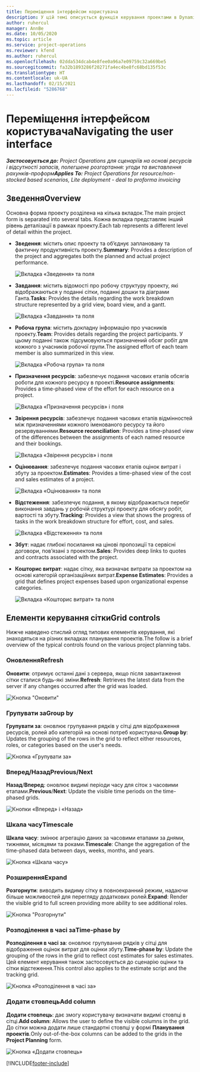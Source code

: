 ```yaml
---
title: Переміщення інтерфейсом користувача
description: У цій темі описується функція керування проектами в Dynamics 365 Project Operations.
author: ruhercul
manager: AnnBe
ms.date: 10/05/2020
ms.topic: article
ms.service: project-operations
ms.reviewer: kfend
ms.author: ruhercul
ms.openlocfilehash: 02dda534dcab4e8fee0a96a7e09759c32a669be5
ms.sourcegitcommit: fa32b1893286f20271fa4ec4be8fc68bd135f53c
ms.translationtype: HT
ms.contentlocale: uk-UA
ms.lasthandoff: 02/15/2021
ms.locfileid: "5286768"
---
```

# <a name="navigating-the-user-interface"></a><span data-ttu-id="a8b97-103">Переміщення інтерфейсом користувача</span><span class="sxs-lookup"><span data-stu-id="a8b97-103">Navigating the user interface</span></span>

<span data-ttu-id="a8b97-104">_**Застосовується до:** Project Operations для сценаріїв на основі ресурсів і відсутності запасів, полегшене розгортання: угоди та виставлення рахунків-проформ_</span><span class="sxs-lookup"><span data-stu-id="a8b97-104">_**Applies To:** Project Operations for resource/non-stocked based scenarios, Lite deployment - deal to proforma invoicing_</span></span>

## <a name="overview"></a><span data-ttu-id="a8b97-105">Зведення</span><span class="sxs-lookup"><span data-stu-id="a8b97-105">Overview</span></span>

<span data-ttu-id="a8b97-106">Основна форма проекту розділена на кілька вкладок.</span><span class="sxs-lookup"><span data-stu-id="a8b97-106">The main project form is separated into several tabs.</span></span> <span data-ttu-id="a8b97-107">Кожна вкладка представляє інший рівень деталізації в рамках проекту.</span><span class="sxs-lookup"><span data-stu-id="a8b97-107">Each tab represents a different level of detail within the project.</span></span>

- <span data-ttu-id="a8b97-108">**Зведення**: містить опис проекту та об’єднує заплановану та фактичну продуктивність проекту.</span><span class="sxs-lookup"><span data-stu-id="a8b97-108">**Summary**: Provides a description of the project and aggregates both the planned and actual project performance.</span></span>

    ![Вкладка «Зведення» та поля](media/navigation7.png)

- <span data-ttu-id="a8b97-110">**Завдання**: містить відомості про робочу структуру проекту, які відображаються у поданні сітки, поданні дошки та діаграми Ганта.</span><span class="sxs-lookup"><span data-stu-id="a8b97-110">**Tasks**: Provides the details regarding the work breakdown structure represented by a grid view, board view, and a gantt.</span></span>

    ![Вкладка «Завдання» та поля](media/navigation8.png)

- <span data-ttu-id="a8b97-112">**Робоча група**: містить докладну інформацію про учасників проекту.</span><span class="sxs-lookup"><span data-stu-id="a8b97-112">**Team**: Provides details regarding the project participants.</span></span> <span data-ttu-id="a8b97-113">У цьому поданні також підсумовуються призначений обсяг робіт для кожного з учасників робочої групи.</span><span class="sxs-lookup"><span data-stu-id="a8b97-113">The assigned effort of each team member is also summarized in this view.</span></span>

    ![Вкладка «Робоча група» та поля](media/navigation9.png)

- <span data-ttu-id="a8b97-115">**Призначення ресурсів**: забезпечує подання часових етапів обсягів роботи для кожного ресурсу в проекті.</span><span class="sxs-lookup"><span data-stu-id="a8b97-115">**Resource assignments**: Provides a time-phased view of the effort for each resource on a project.</span></span>

    ![Вкладка «Призначення ресурсів» і поля](media/navigation10.png)

- <span data-ttu-id="a8b97-117">**Звірення ресурсів**: забезпечує подання часових етапів відмінностей між призначеннями кожного іменованого ресурсу та його резервуваннями.</span><span class="sxs-lookup"><span data-stu-id="a8b97-117">**Resource reconciliation**: Provides a time-phased view of the differences between the assignments of each named resource and their bookings.</span></span>

    ![Вкладка «Звірення ресурсів» і поля](media/navigation11.png)

- <span data-ttu-id="a8b97-119">**Оцінювання**: забезпечує подання часових етапів оцінок витрат і збуту за проектом.</span><span class="sxs-lookup"><span data-stu-id="a8b97-119">**Estimates**: Provides a time-phased view of the cost and sales estimates of a project.</span></span>

    ![Вкладка «Оцінювання» та поля](media/navigation12.png)

- <span data-ttu-id="a8b97-121">**Відстеження**: забезпечує подання, в якому відображається перебіг виконання завдань у робочій структурі проекту для обсягу робіт, вартості та збуту.</span><span class="sxs-lookup"><span data-stu-id="a8b97-121">**Tracking**: Provides a view that shows the progress of tasks in the work breakdown structure for effort, cost, and sales.</span></span>

    ![Вкладка «Відстеження» та поля](media/navigation13.png)

- <span data-ttu-id="a8b97-123">**Збут**: надає глибокі посилання на цінові пропозиції та сервісні договори, пов’язані з проектом.</span><span class="sxs-lookup"><span data-stu-id="a8b97-123">**Sales**: Provides deep links to quotes and contracts associated with the project.</span></span>

- <span data-ttu-id="a8b97-124">**Кошторис витрат**: надає сітку, яка визначає витрати за проектом на основі категорій організаційних витрат.</span><span class="sxs-lookup"><span data-stu-id="a8b97-124">**Expense Estimates**: Provides a grid that defines project expenses based upon organizational expense categories.</span></span>

    ![Вкладка «Кошторис витрат» та поля](media/navigation14.png)

## <a name="grid-controls"></a><span data-ttu-id="a8b97-126">Елементи керування сітки</span><span class="sxs-lookup"><span data-stu-id="a8b97-126">Grid controls</span></span>

<span data-ttu-id="a8b97-127">Нижче наведено стислий огляд типових елементів керування, які знаходяться на різних вкладках планування проектів.</span><span class="sxs-lookup"><span data-stu-id="a8b97-127">The follow is a brief overview of the typical controls found on the various project planning tabs.</span></span>

### <a name="refresh"></a><span data-ttu-id="a8b97-128">Оновлення</span><span class="sxs-lookup"><span data-stu-id="a8b97-128">Refresh</span></span>

<span data-ttu-id="a8b97-129">**Оновити**: отримує останні дані з сервера, якщо після завантаження сітки сталися будь-які зміни.</span><span class="sxs-lookup"><span data-stu-id="a8b97-129">**Refresh**: Retrieves the latest data from the server if any changes occurred after the grid was loaded.</span></span>

![Кнопка "Оновити"](media/navigation7.png)

### <a name="group-by"></a><span data-ttu-id="a8b97-131">Групувати за</span><span class="sxs-lookup"><span data-stu-id="a8b97-131">Group by</span></span>

<span data-ttu-id="a8b97-132">**Групувати за**: оновлює групування рядків у сітці для відображення ресурсів, ролей або категорій на основі потреб користувача.</span><span class="sxs-lookup"><span data-stu-id="a8b97-132">**Group by**: Updates the grouping of the rows in the grid to reflect either resources, roles, or categories based on the user's needs.</span></span>

![Кнопка «Групувати за»](media/navigation6.png)

### <a name="previousnext"></a><span data-ttu-id="a8b97-134">Вперед/Назад</span><span class="sxs-lookup"><span data-stu-id="a8b97-134">Previous/Next</span></span>

<span data-ttu-id="a8b97-135">**Назад**/**Вперед**: оновлює видимі періоди часу для сіток з часовими етапами.</span><span class="sxs-lookup"><span data-stu-id="a8b97-135">**Previous**/**Next**: Update the visible time periods on the time-phased grids.</span></span>

![Кнопки «Вперед» і «Назад»](media/navigation2.png)

### <a name="timescale"></a><span data-ttu-id="a8b97-137">Шкала часу</span><span class="sxs-lookup"><span data-stu-id="a8b97-137">Timescale</span></span>

<span data-ttu-id="a8b97-138">**Шкала часу**: змінює агрегацію даних за часовими етапами за днями, тижнями, місяцями та роками.</span><span class="sxs-lookup"><span data-stu-id="a8b97-138">**Timescale**: Change the aggregation of the time-phased data between days, weeks, months, and years.</span></span>

![Кнопка «Шкала часу»](media/navigation3.png)

### <a name="expand"></a><span data-ttu-id="a8b97-140">Розширення</span><span class="sxs-lookup"><span data-stu-id="a8b97-140">Expand</span></span>

<span data-ttu-id="a8b97-141">**Розгорнути**: виводить видиму сітку в повноекранний режим, надаючи більше можливостей для перегляду додаткових ролей.</span><span class="sxs-lookup"><span data-stu-id="a8b97-141">**Expand**: Render the visible grid to full screen providing more ability to see additional roles.</span></span>

![Кнопка "Розгорнути"](media/navigation4.png)

### <a name="time-phase-by"></a><span data-ttu-id="a8b97-143">Розподілення в часі за</span><span class="sxs-lookup"><span data-stu-id="a8b97-143">Time-phase by</span></span>

<span data-ttu-id="a8b97-144">**Розподілення в часі за**: оновлює групування рядків у сітці для відображення оцінок витрат для оцінки збуту.</span><span class="sxs-lookup"><span data-stu-id="a8b97-144">**Time-phase by**: Update the grouping of the rows in the grid to reflect cost estimates for sales estimates.</span></span> <span data-ttu-id="a8b97-145">Цей елемент керування також застосовується до сценарію оцінки та сітки відстеження.</span><span class="sxs-lookup"><span data-stu-id="a8b97-145">This control also applies to the estimate script and the tracking grid.</span></span>

![Кнопка «Розподілення в часі за»](media/navigation0.png)

### <a name="add-column"></a><span data-ttu-id="a8b97-147">Додати стовпець</span><span class="sxs-lookup"><span data-stu-id="a8b97-147">Add column</span></span>

<span data-ttu-id="a8b97-148">**Додати стовпець**: дає змогу користувачу визначати видимі стовпці в сітці.</span><span class="sxs-lookup"><span data-stu-id="a8b97-148">**Add column**: Allows the user to define the visible columns in the grid.</span></span> <span data-ttu-id="a8b97-149">До сітки можна додати лише стандартні стовпці у формі **Планування проектів**.</span><span class="sxs-lookup"><span data-stu-id="a8b97-149">Only out-of-the-box columns can be added to the grids in the **Project Planning** form.</span></span>

![Кнопка «Додати стовпець»](media/navigation5.png)


[!INCLUDE[footer-include](../includes/footer-banner.md)]